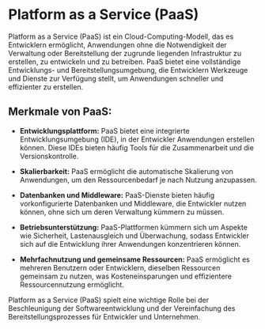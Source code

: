 # Platform as a Service (PaaS)

Platform as a Service (PaaS) ist ein Cloud-Computing-Modell, das es Entwicklern ermöglicht, Anwendungen ohne die Notwendigkeit der Verwaltung oder Bereitstellung der zugrunde liegenden Infrastruktur zu erstellen, zu entwickeln und zu betreiben. PaaS bietet eine vollständige Entwicklungs- und Bereitstellungsumgebung, die Entwicklern Werkzeuge und Dienste zur Verfügung stellt, um Anwendungen schneller und effizienter zu erstellen.

## Merkmale von PaaS:

- **Entwicklungsplattform:** PaaS bietet eine integrierte Entwicklungsumgebung (IDE), in der Entwickler Anwendungen erstellen können. Diese IDEs bieten häufig Tools für die Zusammenarbeit und die Versionskontrolle.

- **Skalierbarkeit:** PaaS ermöglicht die automatische Skalierung von Anwendungen, um den Ressourcenbedarf je nach Nutzung anzupassen.

- **Datenbanken und Middleware:** PaaS-Dienste bieten häufig vorkonfigurierte Datenbanken und Middleware, die Entwickler nutzen können, ohne sich um deren Verwaltung kümmern zu müssen.

- **Betriebsunterstützung:** PaaS-Plattformen kümmern sich um Aspekte wie Sicherheit, Lastenausgleich und Überwachung, sodass Entwickler sich auf die Entwicklung ihrer Anwendungen konzentrieren können.

- **Mehrfachnutzung und gemeinsame Ressourcen:** PaaS ermöglicht es mehreren Benutzern oder Entwicklern, dieselben Ressourcen gemeinsam zu nutzen, was Kosteneinsparungen und effizientere Ressourcennutzung ermöglicht.

Platform as a Service (PaaS) spielt eine wichtige Rolle bei der Beschleunigung der Softwareentwicklung und der Vereinfachung des Bereitstellungsprozesses für Entwickler und Unternehmen.
